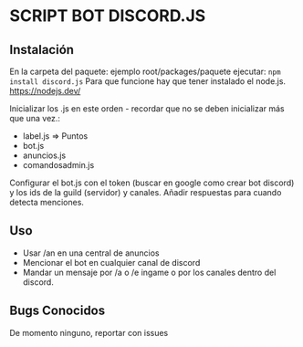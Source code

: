 # SCRIPT BOT DISCORD.JS
## Instalación
En la carpeta del paquete: ejemplo root/packages/paquete ejecutar:
`npm install discord.js`
Para que funcione hay que tener instalado el node.js.
https://nodejs.dev/


Inicializar los .js en este orden - recordar que no se deben inicializar más que una vez.:
+ label.js => Puntos
+ bot.js
+ anuncios.js
+ comandosadmin.js

Configurar el bot.js con el token (buscar en google como crear bot discord) y los ids de la guild (servidor) y canales.
Añadir respuestas para cuando detecta menciones.

## Uso
 - Usar /an en una central de anuncios
 - Mencionar el bot en cualquier canal de discord
 - Mandar un mensaje por /a o /e ingame o por los canales dentro del discord.

## Bugs Conocidos
De momento ninguno, reportar con issues